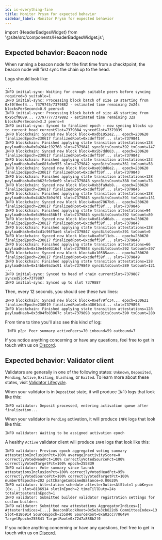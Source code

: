 ```yaml
---
id: is-everything-fine
title: Monitor Prysm for expected behavior
sidebar_label: Monitor Prysm for expected behavior
---
```


import {HeaderBadgesWidget} from '@site/src/components/HeaderBadgesWidget.js';

<HeaderBadgesWidget />

## Expected behavior: Beacon node

When running a beacon node for the first time from a checktpoint, the beacon node will first sync the chain up to the head.

Logs should look like:

    ...
    INFO initial-sync: Waiting for enough suitable peers before syncing required=3 suitable=1
    INFO initial-sync: Processing block batch of size 19 starting from  0xf0f0eef4... 7379745/7379882 - estimated time remaining 2m24s blocksPerSecond=0.9 peers=8
    INFO initial-sync: Processing block batch of size 46 starting from  0x95cf8689... 7379777/7379882 - estimated time remaining 32s blocksPerSecond=3.2 peers=4
    INFO initial-sync: Synced to finalized epoch - now syncing blocks up to current head currentSlot=7379884 syncedSlot=7379839
    INFO blockchain: Synced new block block=0xdb1052e2... epoch=230620 finalizedEpoch=230617 finalizedRoot=0xcdeff59f... slot=7379841
    INFO blockchain: Finished applying state transition attestations=128 payloadHash=0x0a204c192768 slot=7379841 syncBitsCount=392 txCount=147
    INFO blockchain: Synced new block block=0x5b7dd003... epoch=230620 finalizedEpoch=230617 finalizedRoot=0xcdeff59f... slot=7379842
    INFO blockchain: Finished applying state transition attestations=123 payloadHash=0x8ae88fa0e955 slot=7379842 syncBitsCount=361 txCount=58
    INFO blockchain: Synced new block block=0xe038d8e2... epoch=230620 finalizedEpoch=230617 finalizedRoot=0xcdeff59f... slot=7379843
    INFO blockchain: Finished applying state transition attestations=128 payloadHash=0xdb62fc9e6e69 slot=7379843 syncBitsCount=388 txCount=78
    INFO blockchain: Synced new block block=0xb3fa9ab8... epoch=230620 finalizedEpoch=230617 finalizedRoot=0xcdeff59f... slot=7379845
    INFO blockchain: Finished applying state transition attestations=128 payloadHash=0x4462e3b94f01 slot=7379845 syncBitsCount=391 txCount=151
    INFO blockchain: Synced new block block=0xad7067bd... epoch=230620 finalizedEpoch=230617 finalizedRoot=0xcdeff59f... slot=7379846
    INFO blockchain: Finished applying state transition attestations=94 payloadHash=0x6499de456bff slot=7379846 syncBitsCount=392 txCount=80
    INFO blockchain: Synced new block block=0x61a5d0ab... epoch=230620 finalizedEpoch=230617 finalizedRoot=0xcdeff59f... slot=7379847
    INFO blockchain: Finished applying state transition attestations=128 payloadHash=0x4cd1c96f5ae6 slot=7379847 syncBitsCount=391 txCount=0
    INFO blockchain: Synced new block block=0xa0bf11eb... epoch=230620 finalizedEpoch=230617 finalizedRoot=0xcdeff59f... slot=7379848
    INFO blockchain: Finished applying state transition attestations=66 payloadHash=0x10e44e0316df slot=7379848 syncBitsCount=392 txCount=397
    INFO blockchain: Synced new block block=0x10585aae... epoch=230620 finalizedEpoch=230617 finalizedRoot=0xcdeff59f... slot=7379849
    INFO blockchain: Finished applying state transition attestations=128 payloadHash=0x14bbe9a3ac91 slot=7379849 syncBitsCount=389 txCount=121
    ...
    INFO initial-sync: Synced to head of chain currentSlot=7379887 syncedSlot=7379887
    INFO initial-sync: Synced up to slot 7379887


Then, every 12 seconds, you should see these two lines:
    
    INFO blockchain: Synced new block block=0xef79fc34... epoch=230621 finalizedEpoch=230619 finalizedRoot=0xa3861dc4... slot=7379898
    INFO blockchain: Finished applying state transition attestations=128 payloadHash=0x3d04fb83067c slot=7379898 syncBitsCount=390 txCount=280

From time to time you'll also see this kind of log:

     INFO p2p: Peer summary activePeers=70 inbound=59 outbound=7

If you notice anything concerning or have any questions, feel free to get in touch with us on [Discord](https://discord.gg/prysmaticlabs).

## Expected behavior: Validator client

Validators are generally in one of the following states: `Unknown`, `Deposited`, `Pending`, `Active`, `Exiting`, `Slashing`, or `Exited`. To learn more about these states, visit [Validator Lifecycle](/how-prysm-works/validator-lifecycle.md).

When your validator is in `Deposited` state, it will produce `INFO` logs that look like this:

```
INFO validator: Deposit processed, entering activation queue after finalization... 
```

When your validator is `Pending` activation, it will produce `INFO` logs that look like this:

```
INFO validator: Waiting to be assigned activation epoch
```

A healthy `Active` validator client will produce `INFO` logs that look like this:

    INFO validator: Previous epoch aggregated voting summary attestationInclusionPct=100% averageInactivityScore=0 correctlyVotedHeadPct=100% correctlyVotedSourcePct=100% correctlyVotedTargetPct=100% epoch=255839
    INFO validator: Vote summary since launch attestationsInclusionPct=100% correctlyVotedHeadPct=95% correctlyVotedSourcePct=100% correctlyVotedTargetPct=100% numberOfEpochs=202 pctChangeCombinedBalance=0.00620%
    INFO validator: Attestation schedule attesterDutiesAtSlot=1 pubKeys=[0x...] slot=8186914 slotInEpoch=2 timeTillDuty=24s totalAttestersInEpoch=1
    INFO validator: Submitted builder validator registration settings for custom builders
    INFO validator: Submitted new attestations AggregatorIndices=[] AttesterIndices=[...] BeaconBlockRoot=0x5e3a3cb822d6 CommitteeIndex=13 Slot=8186914 SourceEpoch=255840 SourceRoot=0xa02cc7706494 TargetEpoch=255841 TargetRoot=0x72d7a888b2f0


If you notice anything concerning or have any questions, feel free to get in touch with us on [Discord](https://discord.gg/prysmaticlabs).

